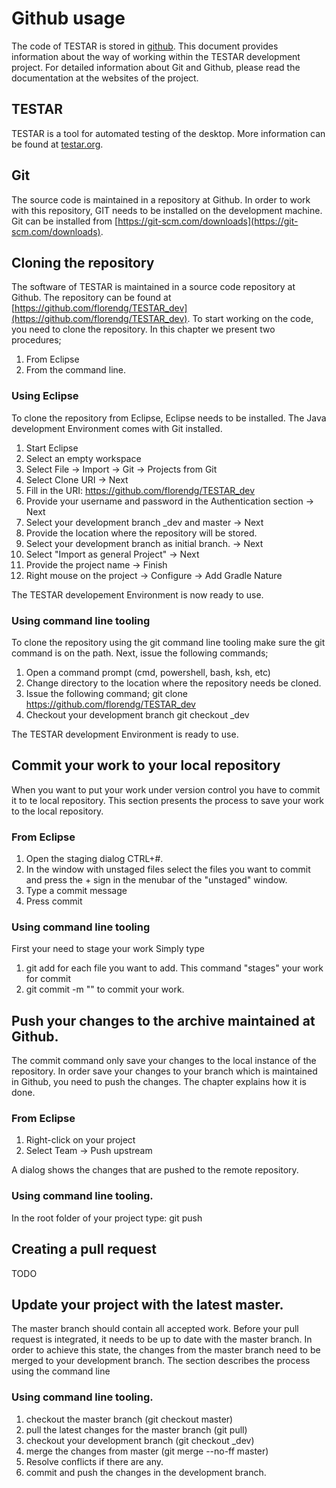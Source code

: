 # Github usage
The code of TESTAR is stored in [github](https://github.com). This document provides information about the way of working
within the TESTAR development project. For detailed information about Git and Github, please read the documentation at the
websites of the project.

## TESTAR

TESTAR is a tool for automated testing of the desktop. More
information can be found at [testar.org](https://testar.org/about/).

## Git

The source code is maintained in a repository at Github. In order to work with this repository, GIT needs to 
be installed on the development machine. Git can be installed from [https://git-scm.com/downloads](https://git-scm.com/downloads).

## Cloning the repository

The software of TESTAR is maintained in a source code repository at Github. The repository
can be found at [https://github.com/florendg/TESTAR_dev](https://github.com/florendg/TESTAR_dev).
To start working on the code, you need to clone the repository. In this chapter we present two procedures;

1. From Eclipse
2. From the command line.

### Using Eclipse

To clone the repository from Eclipse, Eclipse needs to be installed. The Java development Environment comes 
with Git installed.

1. Start Eclipse
2. Select an empty workspace
3. Select File -> Import -> Git -> Projects from Git
4. Select Clone URI -> Next
5. Fill in the URI: https://github.com/florendg/TESTAR_dev 
6. Provide your username and password in the Authentication section -> Next
7. Select your development branch <name>_dev and master -> Next
8. Provide the location where the repository will be stored.
9. Select your development branch as initial branch. -> Next
10. Select "Import as general Project" -> Next
11. Provide the project name -> Finish
12. Right mouse on the project -> Configure -> Add Gradle Nature

The TESTAR developement Environment is now ready to use.

### Using command line tooling

To clone the repository using the git command line tooling make sure the git command is on the path.
Next, issue the following commands;

1. Open a command prompt (cmd, powershell, bash, ksh, etc)
2. Change directory to the location where the repository needs be cloned.
3. Issue the following command; git clone https://github.com/florendg/TESTAR_dev
4. Checkout your development branch git checkout <username>_dev

The TESTAR development Environment is ready to use.

## Commit your work to your local repository

When you want to put your work under version control you have to commit it to te local repository. 
This section presents the process to save your work to the local repository.

### From Eclipse

1. Open the staging dialog CTRL+#.
2. In the window with unstaged files select the files you want to commit and press the + sign in the 
menubar of the "unstaged" window.
3. Type a commit message
4. Press commit

### Using command line tooling

First your need to stage your work Simply type

1. git add <filename> for each file you want to add. This command "stages" your work for commit
2. git commit -m "<message>"  to commit your work. 

## Push your changes to the archive maintained at Github.

The commit command only save your changes to the local instance of the repository. In order save your changes to 
your branch which is maintained in Github, you need to push the changes. The chapter explains how it is done.

### From Eclipse

1. Right-click on your project
2. Select Team -> Push upstream

A dialog shows the changes that are pushed to the remote repository.

### Using command line tooling.

In the root folder of your project type: git push

## Creating a pull request

TODO

## Update your project with the latest master.

The master branch should contain all accepted work. Before your pull request is integrated, it needs to be up to date
with the master branch. In order to achieve this state, the changes from the master branch need to be merged to your
development branch. The section describes the process using the command line

### Using command line tooling.

1. checkout the master branch (git checkout master) 
2. pull the latest changes for the master branch (git pull)
3. checkout your development branch (git checkout <user>_dev)
4. merge the changes from master (git merge --no-ff master)
5. Resolve conflicts if there are any.
6. commit and push the changes in the development branch.
